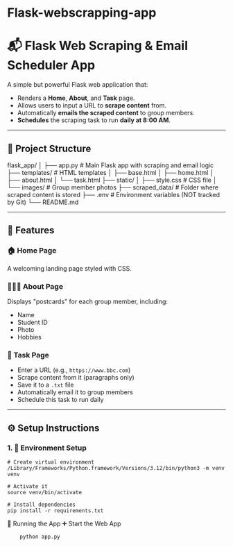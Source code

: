 # Flask-webscrapping-app

# 📬 Flask Web Scraping & Email Scheduler App

A simple but powerful Flask web application that:
- Renders a **Home**, **About**, and **Task** page.
- Allows users to input a URL to **scrape content** from.
- Automatically **emails the scraped content** to group members.
- **Schedules** the scraping task to run **daily at 8:00 AM**.

---

## 📁 Project Structure
flask_app/ │ ├── app.py # Main Flask app with scraping and email logic ├── templates/ # HTML templates │ ├── base.html │ ├── home.html │ ├── about.html │ └── task.html ├── static/ │ ├── style.css # CSS file │ └── images/ # Group member photos ├── scraped_data/ # Folder where scraped content is stored ├── .env # Environment variables (NOT tracked by Git) └── README.md 


---

## 🚀 Features

### 🏠 Home Page
A welcoming landing page styled with CSS.

### 🧑‍🤝‍🧑 About Page
Displays "postcards" for each group member, including:
- Name
- Student ID
- Photo
- Hobbies

### 🧪 Task Page
- Enter a URL (e.g., `https://www.bbc.com`)
- Scrape content from it (paragraphs only)
- Save it to a `.txt` file
- Automatically email it to group members
- Schedule this task to run daily

---

## ⚙️ Setup Instructions

### 1. 🔧 Environment Setup


    # Create virtual environment
    /Library/Frameworks/Python.framework/Versions/3.12/bin/python3 -m venv venv
    
    # Activate it
    source venv/bin/activate
    
    # Install dependencies
    pip install -r requirements.txt

📅 Running the App
➕ Start the Web App

        python app.py

